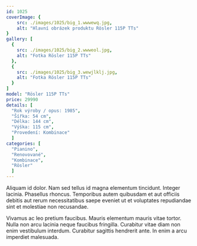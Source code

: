 ```yaml
---
id: 1025
coverImage: {
    src: ./images/1025/big_1.wwwewq.jpg,
    alt: "Hlavní obrázek produktu Rösler 115P TTs"
}
gallery: [
  {
    src: ./images/1025/big_2.wwweol.jpg,
    alt: "Fotka Rösler 115P TTs"
  },
  {
    src: ./images/1025/big_3.wewjlklj.jpg,
    alt: "Fotka Rösler 115P TTs"
  }
]
model: "Rösler 115P TTs"
price: 29990
details: [
  "Rok výroby / opus: 1985",
  "Šířka: 54 cm",
  "Délka: 144 cm",
  "Výška: 115 cm",
  "Provedení: Kombinace"
  ]
categories: [
  "Pianino",
  "Renovované",
  "Kombinace",
  "Rösler"
  ]
---
```


Aliquam id dolor. Nam sed tellus id magna elementum tincidunt. Integer lacinia. Phasellus rhoncus. Temporibus autem quibusdam et aut officiis debitis aut rerum necessitatibus saepe eveniet ut et voluptates repudiandae sint et molestiae non recusandae.

Vivamus ac leo pretium faucibus. Mauris elementum mauris vitae tortor. Nulla non arcu lacinia neque faucibus fringilla. Curabitur vitae diam non enim vestibulum interdum. Curabitur sagittis hendrerit ante. In enim a arcu imperdiet malesuada.